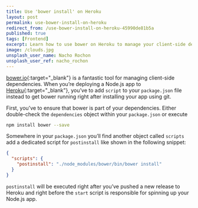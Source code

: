 ```yaml
---
title: Use 'bower install' on Heroku
layout: post
permalink: use-bower-install-on-heroku
redirect_from: /use-bower-install-on-heroku-45990de81b5a
published: true
tags: [Frontend]
excerpt: Learn how to use bower on Heroku to manage your client-side dependencies.
image: /clouds.jpg
unsplash_user_name: Nacho Rochon
unsplash_user_ref: nacho_rochon
---
```


[bower.io](http://bower.io){:target="_blank"} is a fantastic tool for managing client-side dependencies. When you’re deploying a Node.js app to [Heroku](http://www.heroku.com){:target="_blank"}, you’ve to add `script` to your `package.json` file instead to get bower running right after installing your app using git.

First, you’ve to ensure that bower is part of your dependencies. Either double-check the `dependencies` object within your `package.json` or execute

```bash
npm install bower --save

```

Somewhere in your `package.json` you’ll find another object called `scripts` add a dedicated script for `postinstall` like shown in the following snippet:


```json
{
  "scripts": {
    "postinstall": "./node_modules/bower/bin/bower install"
  }
}

```

`postinstall` will be executed right after you’ve pushed a new release to Heroku and right before the `start` script is responsible for spinning up your Node.js app.


